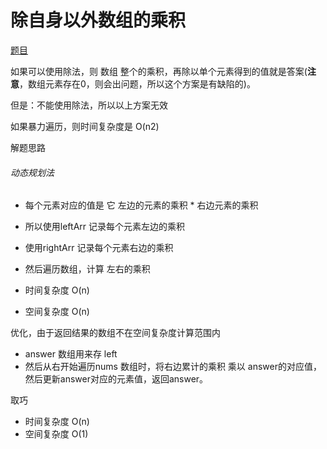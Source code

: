 # 除自身以外数组的乘积
[题目](https://leetcode.cn/leetbook/read/top-interview-questions-hard/xw8dz6/)

如果可以使用除法，则 数组 整个的乘积，再除以单个元素得到的值就是答案(**注意**，数组元素存在0，则会出问题，所以这个方案是有缺陷的)。  

但是：不能使用除法，所以以上方案无效  

如果暴力遍历，则时间复杂度是 O(n2)  

解题思路  

###### 动态规划法
- 每个元素对应的值是 它 左边的元素的乘积 * 右边元素的乘积
- 所以使用leftArr 记录每个元素左边的乘积
- 使用rightArr 记录每个元素右边的乘积
- 然后遍历数组，计算 左右的乘积  

- 时间复杂度 O(n)
- 空间复杂度 O(n)

优化，由于返回结果的数组不在空间复杂度计算范围内
- answer 数组用来存 left
- 然后从右开始遍历nums 数组时，将右边累计的乘积 乘以 answer的对应值，然后更新answer对应的元素值，返回answer。  

取巧  
- 时间复杂度 O(n)
- 空间复杂度 O(1)